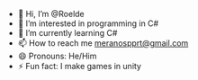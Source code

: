 - 👋 Hi, I’m @Roelde
- 👀 I’m interested in programming in C#
- 🌱 I’m currently learning C#
- 📫 How to reach me meranospprt@gmail.com
- 😄 Pronouns: He/Him
- ⚡ Fun fact: I make games in unity

